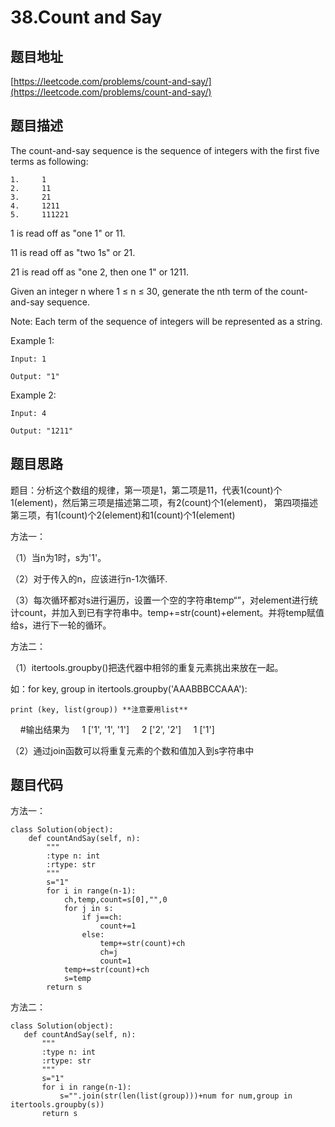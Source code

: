 38.Count and Say
================

题目地址
-------
[https://leetcode.com/problems/count-and-say/](https://leetcode.com/problems/count-and-say/)

题目描述
-------
The count-and-say sequence is the sequence of integers with the first five terms as following:
```
1.     1
2.     11
3.     21
4.     1211
5.     111221
```
1 is read off as "one 1" or 11.

11 is read off as "two 1s" or 21.

21 is read off as "one 2, then one 1" or 1211.

Given an integer n where 1 ≤ n ≤ 30, generate the nth term of the count-and-say sequence.

Note: Each term of the sequence of integers will be represented as a string.

 

Example 1:
```
Input: 1

Output: "1"
```
Example 2:
```
Input: 4

Output: "1211"
```

题目思路
-------

题目：分析这个数组的规律，第一项是1，第二项是11，代表1(count)个1(element)，然后第三项是描述第二项，有2(count)个1(element)，
第四项描述第三项，有1(count)个2(element)和1(count)个1(element)

方法一：

（1）当n为1时，s为'1'。

（2）对于传入的n，应该进行n-1次循环.

（3）每次循环都对s进行遍历，设置一个空的字符串temp“”，对element进行统计count，并加入到已有字符串中。temp+=str(count)+element。并将temp赋值给s，进行下一轮的循环。


方法二：

（1）itertools.groupby()把迭代器中相邻的重复元素挑出来放在一起。

如：for key, group in itertools.groupby('AAABBBCCAAA'):

    print (key, list(group)) **注意要用list**
    
    #输出结果为
    
    1 ['1', '1', '1']
    
    2 ['2', '2']
    
    1 ['1']

（2）通过join函数可以将重复元素的个数和值加入到s字符串中

题目代码
--------

方法一：

```
class Solution(object):
    def countAndSay(self, n):
        """
        :type n: int
        :rtype: str
        """
        s="1"
        for i in range(n-1):
            ch,temp,count=s[0],"",0
            for j in s:
                if j==ch:
                    count+=1
                else:
                    temp+=str(count)+ch
                    ch=j
                    count=1
            temp+=str(count)+ch
            s=temp
        return s
 ```
 
方法二：
 
 ```
 class Solution(object):
    def countAndSay(self, n):
        """
        :type n: int
        :rtype: str
        """
        s="1"
        for i in range(n-1):
            s="".join(str(len(list(group)))+num for num,group in itertools.groupby(s))
        return s
 ```
